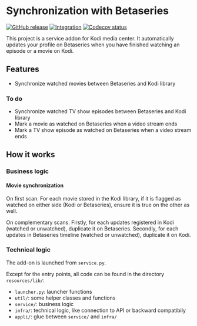 # Synchronization with Betaseries

[![GitHub release](https://img.shields.io/github/v/release/sansanlatulipe/script.service.betaseries-watched.svg)](https://github.com/sansanlatulipe/script.service.betaseries-watched/releases)
[![Integration](https://github.com/sansanlatulipe/script.service.betaseries-watched/workflows/Integration/badge.svg)](https://github.com/sansanlatulipe/script.service.betaseries-watched/actions/workflows/integration.yml)
[![Codecov status](https://img.shields.io/codecov/c/github/sansanlatulipe/script.service.betaseries-watched/main)](https://codecov.io/gh/sansanlatulipe/script.service.betaseries-watched/branch/main)

This project is a service addon for Kodi media center.
It automatically updates your profile on Betaseries when you have finished watching an episode or a movie on Kodi.

## Features

* Synchronize watched movies between Betaseries and Kodi library

### To do

* Synchronize watched TV show episodes between Betaseries and Kodi library
* Mark a movie as watched on Betaseries when a video stream ends
* Mark a TV show episode as watched on Betaseries when a video stream ends

## How it works

### Business logic

#### Movie synchronization

On first scan.
For each movie stored in the Kodi library, if it is flagged as watched on either side (Kodi or Betaseries), ensure it is true on the other as well.

On complementary scans.
Firstly, for each updates registered in Kodi (watched or unwatched), duplicate it on Betaseries.
Secondly, for each updates in Betaseries timeline (watched or unwatched), duplicate it on Kodi.

### Technical logic

The add-on is launched from `service.py`.

Except for the entry points, all code can be found in the directory `resources/lib/`:
* `launcher.py`: launcher functions
* `util/`: some helper classes and functions
* `service/`: business logic
* `infra/`: technical logic, like connection to API or backward compatibily
* `appli/`: glue between `service/` and `infra/`

